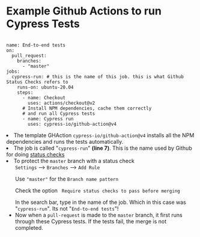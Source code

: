 <h1> Example Github Actions to run Cypress Tests </h1>

```

name: End-to-end tests
on:
  pull_request:
    branches:
      - "master"
jobs:
  cypress-run: # this is the name of this job. this is what Github Status Checks refers to
    runs-on: ubuntu-20.04
    steps:
      - name: Checkout
        uses: actions/checkout@v2
      # Install NPM dependencies, cache them correctly
      # and run all Cypress tests
      - name: Cypress run
        uses: cypress-io/github-action@v4

```
<li>
The template GHAction <code>cypress-io/github-action@v4</code> installs all the NPM dependencies and runs the tests automatically. 
</li>
<li> The job is called "<code>cypress-run</code>" <b>(line 7)</b>. This is the name used by Github for doing <a href = "https://help.github.com/en/github/administering-a-repository/enabling-required-status-checks">status checks</a> </li>
<li> To protect the <code>master</code> branch with a status check 
  <ul> <code>Settings</code> --> <code>Branches</code> --> <code>Add Rule </code></ul>
  <ul> Use <code>"master"</code> for the <code>Branch name pattern</code></ul>
  <ul>Check the option <code> Require status checks to pass before merging </code></ul>
  <ul> In the search bar, type in the name of the job. Which in this case was "<code>cypress-run</code>". Its not "<code>End-to-end tests</code>"!
</li>
<li> Now when a <code>pull-request</code> is made to the <code>master</code> branch, it first runs through these Cypress tests. If the tests fail, the merge is not completed.